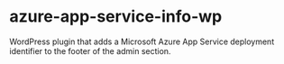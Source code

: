 # azure-app-service-info-wp
 WordPress plugin that adds a Microsoft Azure App Service deployment identifier to the footer of the admin section.
